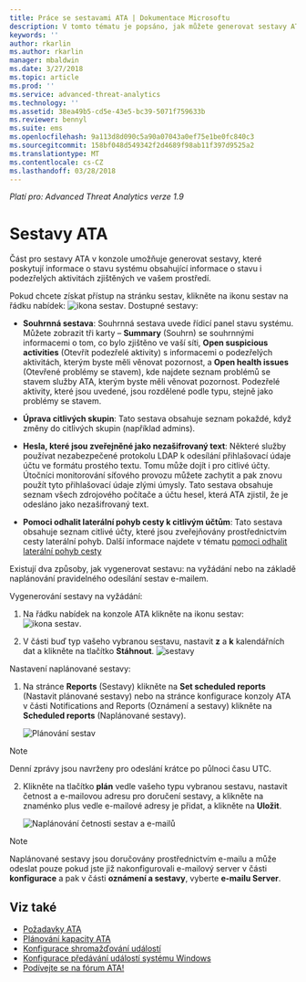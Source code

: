 ```yaml
---
title: Práce se sestavami ATA | Dokumentace Microsoftu
description: V tomto tématu je popsáno, jak můžete generovat sestavy ATA k monitorování sítě.
keywords: ''
author: rkarlin
ms.author: rkarlin
manager: mbaldwin
ms.date: 3/27/2018
ms.topic: article
ms.prod: ''
ms.service: advanced-threat-analytics
ms.technology: ''
ms.assetid: 38ea49b5-cd5e-43e5-bc39-5071f759633b
ms.reviewer: bennyl
ms.suite: ems
ms.openlocfilehash: 9a113d8d090c5a90a07043a0ef75e1be0fc840c3
ms.sourcegitcommit: 158bf048d549342f2d4689f98ab11f397d9525a2
ms.translationtype: MT
ms.contentlocale: cs-CZ
ms.lasthandoff: 03/28/2018
---
```

*Platí pro: Advanced Threat Analytics verze 1.9*


# <a name="ata-reports"></a>Sestavy ATA

Část pro sestavy ATA v konzole umožňuje generovat sestavy, které poskytují informace o stavu systému obsahující informace o stavu i podezřelých aktivitách zjištěných ve vašem prostředí.

Pokud chcete získat přístup na stránku sestav, klikněte na ikonu sestav na řádku nabídek: ![ikona sestav](./media/ata-report-icon.png).
Dostupné sestavy: 

- **Souhrnná sestava**: Souhrnná sestava uvede řídicí panel stavu systému. Můžete zobrazit tři karty – **Summary** (Souhrn) se souhrnnými informacemi o tom, co bylo zjištěno ve vaší síti, **Open suspicious activities** (Otevřít podezřelé aktivity) s informacemi o podezřelých aktivitách, kterým byste měli věnovat pozornost, a **Open health issues** (Otevřené problémy se stavem), kde najdete seznam problémů se stavem služby ATA, kterým byste měli věnovat pozornost. Podezřelé aktivity, které jsou uvedené, jsou rozdělené podle typu, stejně jako problémy se stavem. 

- **Úprava citlivých skupin**: Tato sestava obsahuje seznam pokaždé, když změny do citlivých skupin (například admins).

- **Hesla, které jsou zveřejněné jako nezašifrovaný text**: Některé služby používat nezabezpečené protokolu LDAP k odesílání přihlašovací údaje účtu ve formátu prostého textu. Tomu může dojít i pro citlivé účty. Útočníci monitorování síťového provozu můžete zachytit a pak znovu použít tyto přihlašovací údaje zlými úmysly. Tato sestava obsahuje seznam všech zdrojového počítače a účtu hesel, která ATA zjistil, že je odesláno jako nezašifrovaný text. 

- **Pomoci odhalit laterální pohyb cesty k citlivým účtům**: Tato sestava obsahuje seznam citlivé účty, které jsou zveřejňovány prostřednictvím cesty laterální pohyb. Další informace najdete v tématu [pomoci odhalit laterální pohyb cesty](use-case-lateral-movement-path.md)

Existují dva způsoby, jak vygenerovat sestavu: na vyžádání nebo na základě naplánování pravidelného odesílání sestav e-mailem.

Vygenerování sestavy na vyžádání:

1. Na řádku nabídek na konzole ATA klikněte na ikonu sestav: ![ikona sestav](./media/ata-report-icon.png).

2. V části buď typ vašeho vybranou sestavu, nastavit **z** a **k** kalendářních dat a klikněte na tlačítko **Stáhnout**. 
 ![sestavy](./media/reports.png)

Nastavení naplánované sestavy:
 
1. Na stránce **Reports** (Sestavy) klikněte na **Set scheduled reports** (Nastavit plánované sestavy) nebo na stránce konfigurace konzoly ATA v části Notifications and Reports (Oznámení a sestavy) klikněte na **Scheduled reports** (Naplánované sestavy).

   ![Plánování sestav](./media/ata-sched-reports.png)

  > [!NOTE]
  > Denní zprávy jsou navrženy pro odeslání krátce po půlnoci času UTC.

2. Klikněte na tlačítko **plán** vedle vašeho typu vybranou sestavu, nastavit četnost a e-mailovou adresu pro doručení sestavy, a klikněte na znaménko plus vedle e-mailové adresy je přidat, a klikněte na **Uložit**.

   ![Naplánování četnosti sestav a e-mailů](./media/sched-report1.png)


> [!NOTE]
> Naplánované sestavy jsou doručovány prostřednictvím e-mailu a může odeslat pouze pokud jste již nakonfigurovali e-mailový server v části **konfigurace** a pak v části **oznámení a sestavy**, vyberte **e-mailu Server**.


## <a name="see-also"></a>Viz také
- [Požadavky ATA](ata-prerequisites.md)
- [Plánování kapacity ATA](ata-capacity-planning.md)
- [Konfigurace shromažďování událostí](configure-event-collection.md)
- [Konfigurace předávání událostí systému Windows](configure-event-collection.md#configuring-windows-event-forwarding)
- [Podívejte se na fórum ATA!](https://social.technet.microsoft.com/Forums/security/home?forum=mata)
